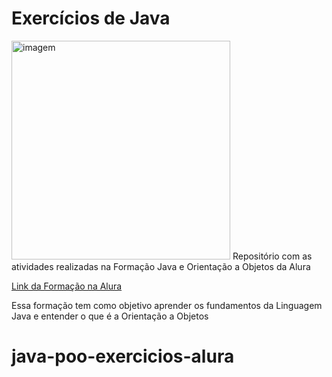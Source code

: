 # Exercícios de Java 
<img src="https://www.alura.com.br/assets/api/formacoes/categorias/branco/programacao.svg" width="350" title="imagem">
Repositório com as atividades realizadas na Formação Java e Orientação a Objetos da Alura

[Link da Formação na Alura](https://cursos.alura.com.br/formacao-java)

Essa formação tem como objetivo aprender os fundamentos da Linguagem Java e entender o que é a Orientação a Objetos
# java-poo-exercicios-alura
